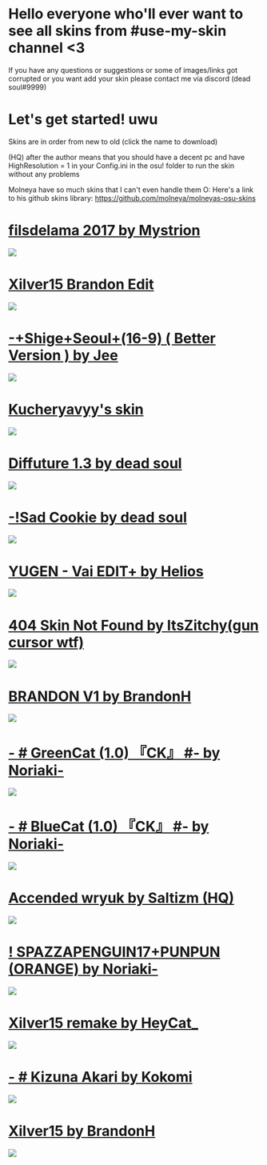 # Hello everyone who'll ever want to see all skins from #use-my-skin channel <3
If you have any questions or suggestions or some of images/links got corrupted or you want add your skin please contact me via discord (dead soul#9999)

# Let's get started! uwu

Skins are in order from new to old (click the name to download)

(HQ) after the author means that you should have a decent pc and have HighResolution = 1 in your Config.ini in the osu! folder to run the skin without any problems

Molneya have so much skins that I can't even handle them O:
Here's a link to his github skins library: https://github.com/molneya/molneyas-osu-skins


# [filsdelama 2017 by Mystrion](https://circle-people.com/wp-content/Skins/filsdelama/filsdelama%202017-10-14.osk)
![](https://cdn.discordapp.com/attachments/725458121908027485/784155913337962506/screenshot021.jpg)

# [Xilver15 Brandon Edit](https://deadsoul.s-ul.eu/uK26G1Xr)
![](https://i.imgur.com/XdzcUFT.png)

# [-+Shige+Seoul+(16-9) ( Better Version ) by Jee](https://deadsoul.s-ul.eu/CNcg0PMe)
![](https://i.imgur.com/ZCSRCOg.png)

# [Kucheryavyy's skin](https://deadsoul.s-ul.eu/3H3qh2EV)
![](https://i.imgur.com/lqUJ9Y7.png)

# [Diffuture 1.3 by dead soul](https://deadsoul.s-ul.eu/bHwRMv5R)
![](https://cdn.discordapp.com/attachments/725458121908027485/767044629174419486/screenshot282.png)

# [-!Sad Cookie by dead soul](https://deadsoul.s-ul.eu/eaBPB3ve)
![](https://cdn.discordapp.com/attachments/725458121908027485/767038114001715260/screenshot281.png)

# [YUGEN - Vai EDIT+ by Helios](https://deadsoul.s-ul.eu/8eoEViuS)
![](https://i.imgur.com/q4OAZ70.png)

# [404 Skin Not Found by ItsZitchy(gun cursor wtf)](https://deadsoul.s-ul.eu/osiAISvX)
![](https://i.imgur.com/OUvSYJ8.png)

# [BRANDON V1 by BrandonH](https://deadsoul.s-ul.eu/g9DKHxU8)
![](https://i.imgur.com/HDigxyQ.png)

# [- # GreenCat (1.0) 『CK』 #- by Noriaki-](https://deadsoul.s-ul.eu/OeoWcs4q)
![](https://i.imgur.com/taTWmKD.png)

# [- # BlueCat (1.0) 『CK』 #- by Noriaki-](https://deadsoul.s-ul.eu/xwqVFOPK)
![](https://i.imgur.com/orfc1R7.png)

# [Accended wryuk by Saltizm (HQ)](https://deadsoul.s-ul.eu/SSaFG4aJ)
![](https://i.imgur.com/yGvUviq.png)

# [! SPAZZAPENGUIN17+PUNPUN (ORANGE) by Noriaki-](https://deadsoul.s-ul.eu/NCcbNF7d)
![](https://i.imgur.com/lyySHeW.png)

# [Xilver15 remake by HeyCat_](https://deadsoul.s-ul.eu/pHmlhX4j)
![](https://i.imgur.com/cB5wEvt.png)

# [- # Kizuna Akari by Kokomi](https://deadsoul.s-ul.eu/IMEaQcCj)
![](https://i.imgur.com/6B92A5b.png)

# [Xilver15 by BrandonH](https://deadsoul.s-ul.eu/NTkecpRd)
![](https://i.imgur.com/I6xlna5.png)

